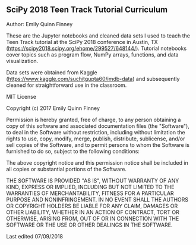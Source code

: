 ## SciPy 2018 Teen Track Tutorial Curriculum
Author: Emily Quinn Finney

These are the Jupyter notebooks and cleaned data sets I used to teach the 
Teen Track tutorial at the SciPy 2018 conference in Austin, TX 
(https://scipy2018.scipy.org/ehome/299527/648144/). Tutorial notebooks cover 
topics such as program flow, NumPy arrays, functions, and data visualization.

Data sets were obtained from Kaggle 
(https://www.kaggle.com/suchitgupta60/imdb-data) and subsequently cleaned for 
straightforward use in the classroom.



MIT License

Copyright (c) 2017 Emily Quinn Finney

Permission is hereby granted, free of charge, to any person obtaining a copy
of this software and associated documentation files (the "Software"), to deal
in the Software without restriction, including without limitation the rights
to use, copy, modify, merge, publish, distribute, sublicense, and/or sell
copies of the Software, and to permit persons to whom the Software is
furnished to do so, subject to the following conditions:

The above copyright notice and this permission notice shall be included in all
copies or substantial portions of the Software.

THE SOFTWARE IS PROVIDED "AS IS", WITHOUT WARRANTY OF ANY KIND, EXPRESS OR
IMPLIED, INCLUDING BUT NOT LIMITED TO THE WARRANTIES OF MERCHANTABILITY,
FITNESS FOR A PARTICULAR PURPOSE AND NONINFRINGEMENT. IN NO EVENT SHALL THE
AUTHORS OR COPYRIGHT HOLDERS BE LIABLE FOR ANY CLAIM, DAMAGES OR OTHER
LIABILITY, WHETHER IN AN ACTION OF CONTRACT, TORT OR OTHERWISE, ARISING FROM,
OUT OF OR IN CONNECTION WITH THE SOFTWARE OR THE USE OR OTHER DEALINGS IN THE
SOFTWARE.

Last edited 07/09/2018
